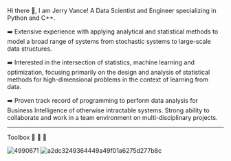 Hi there 👋, I am Jerry Vance!
A Data Scientist and Engineer specializing in Python and C++.

:arrow_right: Extensive experience with applying analytical and statistical methods to model a broad range of systems from stochastic systems to large-scale data structures. 

:arrow_right: Interested in the intersection of statistics, machine learning and optimization, focusing primarily on the design and analysis of statistical methods for high-dimensional problems in the context of learning from data. 

:arrow_right: Proven track record of programming to perform data analysis for Business Intelligence of otherwise intractable systems. Strong ability to collaborate and work in a team environment on multi-disciplinary projects.

-----------------------------------------------------------------------------------------------------------------------------------------------------------------------------------
Toolbox :wrench: :nut_and_bolt: :hammer:

![4990671](https://user-images.githubusercontent.com/43239346/125244032-828cd800-e2f7-11eb-8406-9ce09e7069b4.png)
![a2dc3249364449a49f01a6275d277b8c](https://user-images.githubusercontent.com/43239346/125244088-91738a80-e2f7-11eb-82e1-3b13fbe6b5bf.jpg)
